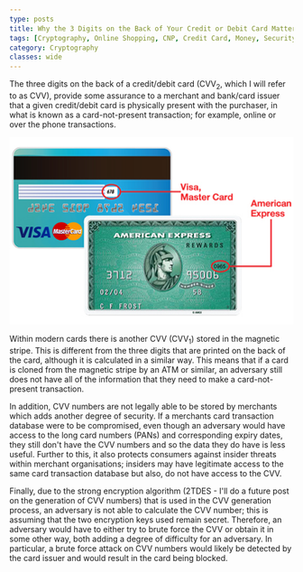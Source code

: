 ```yaml
---
type: posts
title: Why the 3 Digits on the Back of Your Credit or Debit Card Matter
tags: [Cryptography, Online Shopping, CNP, Credit Card, Money, Security, DES, CVV, Debit Card]
category: Cryptography
classes: wide
---
```


The three digits on the back of a credit/debit card (CVV<sub>2</sub>, which I will refer to as CVV), provide some assurance to a merchant and bank/card issuer that a given credit/debit card is physically present with the purchaser, in what is known as a card-not-present transaction; for example, online or over the phone transactions.


![CVV numbers on VISA/Mastercard and AMEX cards](/assets/img/custom/posts/CVV-cards.jpg)


Within modern cards there is another CVV (CVV<sub>1</sub>) stored in the magnetic stripe. This is different from the three digits that are printed on the back of the card, although it is calculated in a similar way. This means that if a card is cloned from the magnetic stripe by an ATM or similar, an adversary still does not have all of the information that they need to make a card-not-present transaction.

In addition, CVV numbers are not legally able to be stored by merchants which adds another degree of security. If a merchants card transaction database were to be compromised, even though an adversary would have access to the long card numbers (PANs) and corresponding expiry dates, they still don't have the CVV numbers and so the data they do have is less useful. Further to this, it also protects consumers against insider threats within merchant organisations; insiders may have legitimate access to the same card transaction database but also, do not have access to the CVV. 

Finally, due to the strong encryption algorithm (2TDES - I'll do a future post on the generation of CVV numbers) that is used in the CVV generation process, an adversary is not able to calculate the CVV number; this is assuming that the two encryption keys used remain secret. Therefore, an adversary would have to either try to brute force the CVV or obtain it in some other way, both adding a degree of difficulty for an adversary. In particular, a brute force attack on CVV numbers would likely be detected by the card issuer and would result in the card being blocked. 



